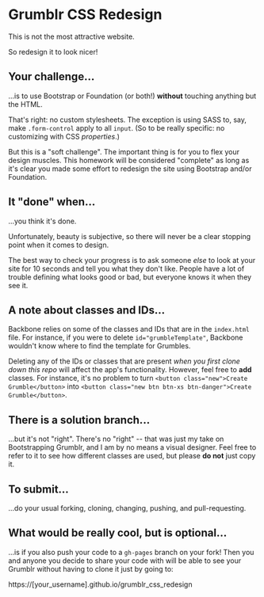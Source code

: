 # Grumblr CSS Redesign

This is not the most attractive website.

So redesign it to look nicer!

## Your challenge...

...is to use Bootstrap or Foundation (or both!) **without** touching anything but the HTML.

That's right: no custom stylesheets. The exception is using SASS to, say, make `.form-control` apply to all `input`. (So to be really specific: no customizing with CSS *properties*.)

But this is a "soft challenge". The important thing is for you to flex your design muscles. This homework will be considered "complete" as long as it's clear you made some effort to redesign the site using Bootstrap and/or Foundation.

## It "done" when...

...you think it's done.

Unfortunately, beauty is subjective, so there will never be a clear stopping point when it comes to design.

The best way to check your progress is to ask someone *else* to look at your site for 10 seconds and tell you what they don't like. People have a lot of trouble defining what looks good or bad, but everyone knows it when they see it.

## A note about classes and IDs...

Backbone relies on some of the classes and IDs that are in the `index.html` file. For instance, if you were to delete `id="grumbleTemplate"`, Backbone wouldn't know where to find the template for Grumbles.

Deleting any of the IDs or classes that are present *when you first clone down this repo* will affect the app's functionality. However, feel free to **add** classes. For instance, it's no problem to turn `<button class="new">Create Grumble</button>` into `<button class="new btn btn-xs btn-danger">Create Grumble</button>`.

## There is a solution branch...

...but it's not "right". There's no "right" -- that was just my take on Bootstrapping Grumblr, and I am by no means a visual designer. Feel free to refer to it to see how different classes are used, but please **do not** just copy it.

## To submit...

...do your usual forking, cloning, changing, pushing, and pull-requesting.

## What would be really cool, but is optional...

...is if you also push your code to a `gh-pages` branch on your fork! Then you and anyone you decide to share your code with will be able to see your Grumblr without having to clone it just by going to:

https://[your_username].github.io/grumblr_css_redesign
